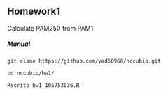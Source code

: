 
## Homework1

Calculate PAM250 from PAM1

##### Manual

```shell
git clone https://github.com/yad50968/nccubio.git

cd nccubio/hw1/

Rscritp hw1_105753036.R
```






